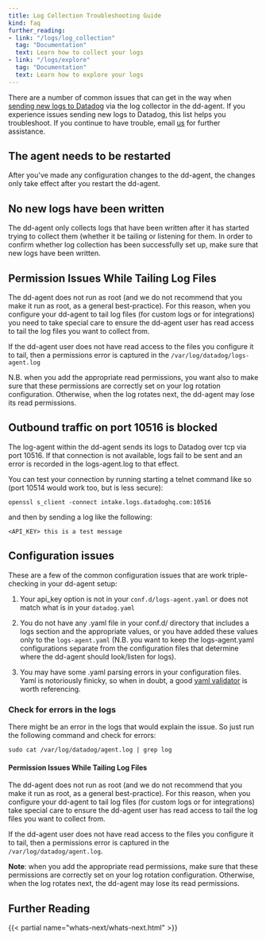 ```yaml
---
title: Log Collection Troubleshooting Guide
kind: faq
further_reading:
- link: "/logs/log_collection"
  tag: "Documentation"
  text: Learn how to collect your logs
- link: "/logs/explore"
  tag: "Documentation"
  text: Learn how to explore your logs
---
```


There are a number of common issues that can get in the way when [sending new logs to Datadog](/logs/) via the log collector in the dd-agent. If you experience issues sending new logs to Datadog, this list helps you troubleshoot. If you continue to have trouble, email [us](/help) for further assistance. 

## The agent needs to be restarted

After you've made any configuration changes to the dd-agent, the changes only take effect after you restart the dd-agent.

## No new logs have been written

The dd-agent only collects logs that have been written after it has started trying to collect them (whether it be tailing or listening for them. In order to confirm whether log collection has been successfully set up, make sure that new logs have been written.

## Permission Issues While Tailing Log Files

The dd-agent does not run as root (and we do not recommend that you make it run as root, as a general best-practice). For this reason, when you configure your dd-agent to tail log files (for custom logs or for integrations) you need to take special care to ensure the dd-agent user has read access to tail the log files you want to collect from.

If the dd-agent user does not have read access to the files you configure it to tail, then a permissions error is captured in the `/var/log/datadog/logs-agent.log`

N.B. when you add the appropriate read permissions, you want also to make sure that these permissions are correctly set on your log rotation configuration. Otherwise, when the log rotates next, the dd-agent may lose its read permissions.  

## Outbound traffic on port 10516 is blocked

The log-agent within the dd-agent sends its logs to Datadog over tcp via port 10516. If that connection is not available, logs fail to be sent and an error is recorded in the logs-agent.log to that effect. 

You can test your connection by running starting a telnet command like so (port 10514 would work too, but is less secure):
```
openssl s_client -connect intake.logs.datadoghq.com:10516
```
and then by sending a log like the following:
```
<API_KEY> this is a test message
```

## Configuration issues

These are a few of the common configuration issues that are work triple-checking in your dd-agent setup:

1. Your api_key option is not in your `conf.d/logs-agent.yaml` or does not match what is in your `datadog.yaml`

2. You do not have any .yaml file in your conf.d/ directory that includes a logs section and the appropriate values, or you have added these values only to the `logs-agent.yaml` (N.B. you want to keep the logs-agent.yaml configurations separate from the configuration files that determine where the dd-agent should look/listen for logs).

3. You may have some .yaml parsing errors in your configuration files. Yaml is notoriously finicky, so when in doubt, a good [yaml validator](https://codebeautify.org/yaml-validator) is worth referencing. 

### Check for errors in the logs

There might be an error in the logs that would explain the issue. So just run the following command and check for errors:

```
sudo cat /var/log/datadog/agent.log | grep log
```

#### Permission Issues While Tailing Log Files

The dd-agent does not run as root (and we do not recommend that you make it run as root, as a general best-practice). For this reason, when you configure your dd-agent to tail log files (for custom logs or for integrations) take special care to ensure the dd-agent user has read access to tail the log files you want to collect from.  

If the dd-agent user does not have read access to the files you configure it to tail, then a permissions error is captured in the `/var/log/datadog/agent.log`.  

**Note**: when you add the appropriate read permissions, make sure that these permissions are correctly set on your log rotation configuration. Otherwise, when the log rotates next, the dd-agent may lose its read permissions. 


## Further Reading

{{< partial name="whats-next/whats-next.html" >}}